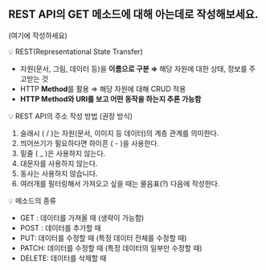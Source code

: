 ## REST API의 GET 메소드에 대해 아는데로 작성해보세요.

(여기에 작성하세요)

💡 REST(Representational State Transfer)

- 자원(문서, 그림, 데이터 등)을 **이름으로 구분 ⇒** 해당 자원에 대한 상태, 정보를 주고받는 것
- HTTP **Method**를 활용 ⇒ 해당 자원에 대해 CRUD 적용
- **HTTP Method와 URI를 보고 어떤 동작을 하는지 추론 가능함**


💡 REST API의 주소 작성 방법 (권장 방식)

1. 슬래시 ( / )는 자원(문서, 이미지 등 데이터)의 계층 관계를 의미한다.
2. 띄어쓰기가 필요하다면 하이픈 ( - )을 사용한다.
3. 밑줄 ( _ )은 사용하지 않는다.
4. 대문자를 사용하지 않는다.
5. 동사는 사용하지 않습니다. 
6. 여러개를 필터링해서 가져오고 싶을 때는 물음표(?) 다음에 작성한다.

💡 메소드의 종류

- GET : 데이터를 가져올 때 (생략이 가능함)
- POST : 데이터를 추가할 때
- PUT: 데이터를 수정할 때 (특정 데이터 전체를 수정할 때)
- PATCH: 데이터를 수정할 때 (특정 데이터의 일부만 수정할 때)
- DELETE: 데이터를 삭제할 때